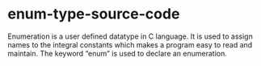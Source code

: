 # enum-type-source-code
Enumeration is a user defined datatype in C language. It is used to assign names to the integral constants which makes a program easy to read and maintain. The keyword “enum” is used to declare an enumeration.
